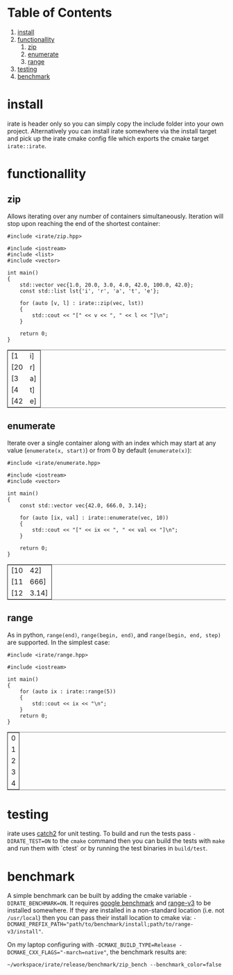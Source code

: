 
# Table of Contents

1.  [install](#orgca71fa6)
2.  [functionallity](#org1fa134e)
    1.  [zip](#org03b13f0)
    2.  [enumerate](#org2b32879)
    3.  [range](#org6d58cc0)
3.  [testing](#orga465a00)
4.  [benchmark](#org905823d)



<a id="orgca71fa6"></a>

# install

irate is header only so you can simply copy the include folder into your own
project. Alternatively you can install irate somewhere via the install target
and pick up the irate cmake config file which exports the cmake target
`irate::irate`.


<a id="org1fa134e"></a>

# functionallity


<a id="org03b13f0"></a>

## zip

Allows iterating over any number of containers simultaneously. Iteration will
stop upon reaching the end of the shortest container:

    #include <irate/zip.hpp>
    
    #include <iostream>
    #include <list>
    #include <vector>
    
    int main()
    {
        std::vector vec{1.0, 20.0, 3.0, 4.0, 42.0, 100.0, 42.0};
        const std::list lst{'i', 'r', 'a', 't', 'e'};
    
        for (auto [v, l] : irate::zip(vec, lst))
        {
            std::cout << "[" << v << ", " << l << "]\n";
        }
    
        return 0;
    }

<table border="2" cellspacing="0" cellpadding="6" rules="groups" frame="hsides">


<colgroup>
<col  class="org-left" />

<col  class="org-left" />
</colgroup>
<tbody>
<tr>
<td class="org-left">[1</td>
<td class="org-left">i]</td>
</tr>


<tr>
<td class="org-left">[20</td>
<td class="org-left">r]</td>
</tr>


<tr>
<td class="org-left">[3</td>
<td class="org-left">a]</td>
</tr>


<tr>
<td class="org-left">[4</td>
<td class="org-left">t]</td>
</tr>


<tr>
<td class="org-left">[42</td>
<td class="org-left">e]</td>
</tr>
</tbody>
</table>


<a id="org2b32879"></a>

## enumerate

Iterate over a single container along with an index which may start at any value
(`enumerate(x, start)`) or from 0 by default (`enumerate(x)`):

    #include <irate/enumerate.hpp>
    
    #include <iostream>
    #include <vector>
    
    int main()
    {
        const std::vector vec{42.0, 666.0, 3.14};
    
        for (auto [ix, val] : irate::enumerate(vec, 10))
        {
            std::cout << "[" << ix << ", " << val << "]\n";
        }
    
        return 0;
    }

<table border="2" cellspacing="0" cellpadding="6" rules="groups" frame="hsides">


<colgroup>
<col  class="org-left" />

<col  class="org-left" />
</colgroup>
<tbody>
<tr>
<td class="org-left">[10</td>
<td class="org-left">42]</td>
</tr>


<tr>
<td class="org-left">[11</td>
<td class="org-left">666]</td>
</tr>


<tr>
<td class="org-left">[12</td>
<td class="org-left">3.14]</td>
</tr>
</tbody>
</table>


<a id="org6d58cc0"></a>

## range

As in python, `range(end)`, `range(begin, end)`, and `range(begin, end, step)` are
supported. In the simplest case:

    #include <irate/range.hpp>
    
    #include <iostream>
    
    int main()
    {
        for (auto ix : irate::range(5))
        {
            std::cout << ix << "\n";
        }
        return 0;
    }

<table border="2" cellspacing="0" cellpadding="6" rules="groups" frame="hsides">


<colgroup>
<col  class="org-right" />
</colgroup>
<tbody>
<tr>
<td class="org-right">0</td>
</tr>


<tr>
<td class="org-right">1</td>
</tr>


<tr>
<td class="org-right">2</td>
</tr>


<tr>
<td class="org-right">3</td>
</tr>


<tr>
<td class="org-right">4</td>
</tr>
</tbody>
</table>


<a id="orga465a00"></a>

# testing

irate uses [catch2](https://github.com/catchorg/Catch2) for unit testing. To build and run the tests pass
`-DIRATE_TEST=ON` to the `cmake` command then you can build the tests with `make` and
run them with \`ctest\` or by running the test binaries in `build/test`.


<a id="org905823d"></a>

# benchmark

A simple benchmark can be built by adding the cmake variable
`-DIRATE_BENCHMARK=ON`. It requires [google benchmark](https://github.com/google/benchmark) and [range-v3](https://github.com/ericniebler/range-v3) to be installed
somewhere. If they are installed in a non-standard location (i.e. not
`/usr/local`) then you can pass their install location to cmake via:
`-DCMAKE_PREFIX_PATH="path/to/benchmark/install;path/to/range-v3/install"`.

On my laptop configuring with `-DCMAKE_BUILD_TYPE=Release
-DCMAKE_CXX_FLAGS="-march=native"`, the benchmark results are:

    ~/workspace/irate/release/benchmark/zip_bench --benchmark_color=false

